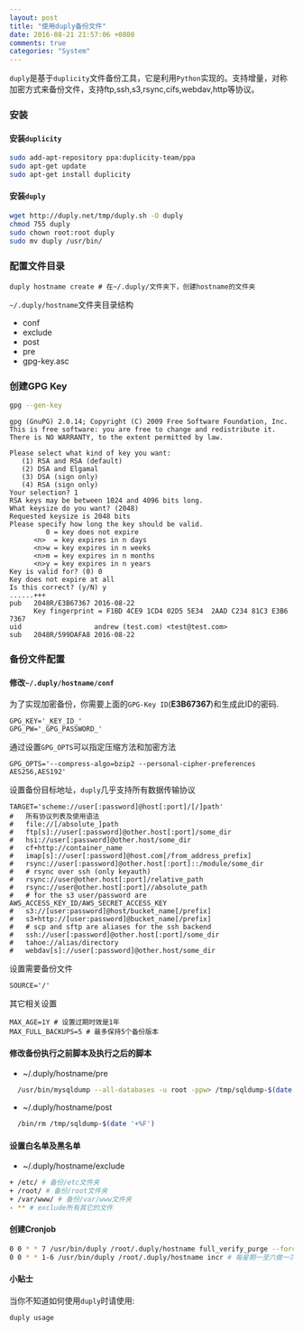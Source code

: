 ```yaml
---
layout: post
title: "使用duply备份文件"
date: 2016-08-21 21:57:06 +0800
comments: true
categories: "System"
---
```

`duply`是基于`duplicity`文件备份工具，它是利用`Python`实现的。支持增量，对称加密方式来备份文件，支持ftp,ssh,s3,rsync,cifs,webdav,http等协议。
### 安装

#### 安装`duplicity`
``` sh
sudo add-apt-repository ppa:duplicity-team/ppa
sudo apt-get update
sudo apt-get install duplicity
```

#### 安装`duply`
``` sh
wget http://duply.net/tmp/duply.sh -O duply
chmod 755 duply
sudo chown root:root duply
sudo mv duply /usr/bin/
```

### 配置文件目录
```
duply hostname create # 在~/.duply/文件夹下，创建hostname的文件夹
```

`~/.duply/hostname`文件夹目录结构

* conf
* exclude
* post
* pre
* gpg-key.asc

### 创建GPG Key
``` sh
gpg --gen-key
```

``` irc
gpg (GnuPG) 2.0.14; Copyright (C) 2009 Free Software Foundation, Inc.
This is free software: you are free to change and redistribute it.
There is NO WARRANTY, to the extent permitted by law.

Please select what kind of key you want:
   (1) RSA and RSA (default)
   (2) DSA and Elgamal
   (3) DSA (sign only)
   (4) RSA (sign only)
Your selection? 1
RSA keys may be between 1024 and 4096 bits long.
What keysize do you want? (2048)
Requested keysize is 2048 bits
Please specify how long the key should be valid.
         0 = key does not expire
      <n>  = key expires in n days
      <n>w = key expires in n weeks
      <n>m = key expires in n months
      <n>y = key expires in n years
Key is valid for? (0) 0
Key does not expire at all
Is this correct? (y/N) y
......+++
pub   2048R/E3B67367 2016-08-22
      Key fingerprint = F1BD 4CE9 1CD4 02D5 5E34  2AAD C234 81C3 E3B6 7367
uid                  andrew (test.com) <test@test.com>
sub   2048R/599DAFA8 2016-08-22
```

### 备份文件配置

#### 修改`~/.duply/hostname/conf`

为了实现加密备份，你需要上面的`GPG-Key ID`(**E3B67367**)和生成此ID的密码.
``` irc
GPG_KEY='_KEY_ID_'
GPG_PW='_GPG_PASSWORD_'
```
通过设置`GPG_OPTS`可以指定压缩方法和加密方法
``` irc
GPG_OPTS='--compress-algo=bzip2 --personal-cipher-preferences AES256,AES192'
```
设置备份目标地址，`duply`几乎支持所有数据传输协议
``` irc
TARGET='scheme://user[:password]@host[:port]/[/]path'
#   所有协议列表及使用语法
#   file://[/absolute_]path
#   ftp[s]://user[:password]@other.host[:port]/some_dir
#   hsi://user[:password]@other.host/some_dir
#   cf+http://container_name
#   imap[s]://user[:password]@host.com[/from_address_prefix]
#   rsync://user[:password]@other.host[:port]::/module/some_dir
#   # rsync over ssh (only keyauth)
#   rsync://user@other.host[:port]/relative_path
#   rsync://user@other.host[:port]//absolute_path
#   # for the s3 user/password are AWS_ACCESS_KEY_ID/AWS_SECRET_ACCESS_KEY
#   s3://[user:password]@host/bucket_name[/prefix]
#   s3+http://[user:password]@bucket_name[/prefix]
#   # scp and sftp are aliases for the ssh backend
#   ssh://user[:password]@other.host[:port]/some_dir
#   tahoe://alias/directory
#   webdav[s]://user[:password]@other.host/some_dir
```
设置需要备份文件
``` irc
SOURCE='/'
```
其它相关设置
``` irc
MAX_AGE=1Y # 设置过期时效是1年
MAX_FULL_BACKUPS=5 # 最多保持5个备份版本
```

#### 修改备份执行之前脚本及执行之后的脚本

* ~/.duply/hostname/pre

``` sh
  /usr/bin/mysqldump --all-databases -u root -ppw> /tmp/sqldump-$(date '+%F')
```

* ~/.duply/hostname/post

``` sh
  /bin/rm /tmp/sqldump-$(date '+%F')
```

#### 设置白名单及黑名单

* ~/.duply/hostname/exclude

``` sh
+ /etc/ # 备份/etc文件夹
+ /root/ # 备份/root文件夹
+ /var/www/ # 备份/var/www文件夹
- ** # exclude所有其它的文件
```

#### 创建Cronjob

``` sh
0 0 * * 7 /usr/bin/duply /root/.duply/hostname full_verify_purge --force # 每星期天做一次完整备份
0 0 * * 1-6 /usr/bin/duply /root/.duply/hostname incr # 每星期一至六做一次增量备份
```

#### 小贴士
当你不知道如何使用`duply`时请使用:

``` sh
duply usage
```
